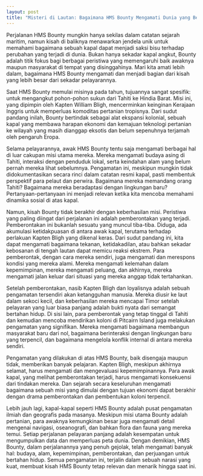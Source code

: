 ```yaml
---
layout: post
title: "Misteri di Lautan: Bagaimana HMS Bounty Mengamati Dunia yang Berubah"
---
```


Perjalanan HMS Bounty mungkin hanya sekilas dalam catatan sejarah maritim, namun kisah di baliknya menawarkan jendela unik untuk memahami bagaimana sebuah kapal dapat menjadi saksi bisu terhadap perubahan yang terjadi di dunia. Bukan hanya sekadar kapal angkut, Bounty adalah titik fokus bagi berbagai peristiwa yang memengaruhi baik awaknya maupun masyarakat di tempat yang disinggahinya. Mari kita amati lebih dalam, bagaimana HMS Bounty mengamati dan menjadi bagian dari kisah yang lebih besar dari sekadar pelayarannya.

Saat HMS Bounty memulai misinya pada tahun, tujuannya sangat spesifik: untuk mengangkut pohon-pohon sukun dari Tahiti ke Hindia Barat. Misi ini, yang dipimpin oleh Kapten William Bligh, mencerminkan keinginan Kerajaan Inggris untuk memperluas komoditas pertanian tropisnya. Dari sudut pandang inilah, Bounty bertindak sebagai alat ekspansi kolonial, sebuah kapal yang membawa harapan ekonomi dan kemajuan teknologi pertanian ke wilayah yang masih dianggap eksotis dan belum sepenuhnya terjamah oleh pengaruh Eropa.

Selama pelayarannya, awak HMS Bounty tentu saja mengamati berbagai hal di luar cakupan misi utama mereka. Mereka mengamati budaya asing di Tahiti, interaksi dengan penduduk lokal, serta keindahan alam yang belum pernah mereka lihat sebelumnya. Pengamatan ini, meskipun mungkin tidak didokumentasikan secara rinci dalam catatan resmi kapal, pasti membentuk perspektif para pelaut dan perwira. Bagaimana mereka memandang orang Tahiti? Bagaimana mereka beradaptasi dengan lingkungan baru? Pertanyaan-pertanyaan ini menjadi relevan ketika kita mencoba memahami dinamika sosial di atas kapal.

Namun, kisah Bounty tidak berakhir dengan keberhasilan misi. Peristiwa yang paling diingat dari perjalanan ini adalah pemberontakan yang terjadi. Pemberontakan ini bukanlah sesuatu yang muncul tiba-tiba. Diduga, ada akumulasi ketidakpuasan di antara awak kapal, terutama terhadap perlakuan Kapten Bligh yang dikenal keras. Dari sudut pandang ini, kita dapat mengamati bagaimana tekanan, ketidakadilan, atau bahkan sekadar kebosanan di tengah lautan dapat memicu reaksi ekstrem. Para pemberontak, dengan cara mereka sendiri, juga mengamati dan merespons kondisi yang mereka alami. Mereka mengamati kelemahan dalam kepemimpinan, mereka mengamati peluang, dan akhirnya, mereka mengamati jalan keluar dari situasi yang mereka anggap tidak tertahankan.

Setelah pemberontakan, nasib Kapten Bligh dan loyalisnya adalah sebuah pengamatan tersendiri akan ketangguhan manusia. Mereka diusir ke laut dalam sekoci kecil, dan keberhasilan mereka mencapai Timor setelah pelayaran yang luar biasa panjang adalah bukti nyata dari semangat bertahan hidup. Di sisi lain, para pemberontak yang tetap tinggal di Tahiti dan kemudian mencoba mendirikan koloni di Pitcairn Island juga melakukan pengamatan yang signifikan. Mereka mengamati bagaimana membangun masyarakat baru dari nol, bagaimana berinteraksi dengan lingkungan baru yang terpencil, dan bagaimana mengelola konflik internal di antara mereka sendiri.

Pengamatan yang dilakukan di atas HMS Bounty, baik disengaja maupun tidak, memberikan banyak pelajaran. Kapten Bligh, meskipun akhirnya selamat, harus mengamati dan mengevaluasi kepemimpinannya. Para awak kapal, yang melihat pemberontakan terjadi, harus mengamati konsekuensi dari tindakan mereka. Dan sejarah secara keseluruhan mengamati bagaimana sebuah misi yang dimulai dengan tujuan ekonomi dapat berakhir dengan drama pemberontakan dan pembentukan koloni terpencil.

Lebih jauh lagi, kapal-kapal seperti HMS Bounty adalah pusat pengamatan ilmiah dan geografis pada masanya. Meskipun misi utama Bounty adalah pertanian, para awaknya kemungkinan besar juga mengamati detail mengenai navigasi, oseanografi, dan bahkan flora dan fauna yang mereka temui. Setiap perjalanan pelayaran panjang adalah kesempatan untuk mengumpulkan data dan memperluas peta dunia. Dengan demikian, HMS Bounty, dalam perjalanannya yang penuh gejolak, telah mengamati banyak hal: budaya, alam, kepemimpinan, pemberontakan, dan perjuangan untuk bertahan hidup. Semua pengamatan ini, terjalin dalam sebuah narasi yang kuat, membuat kisah HMS Bounty tetap relevan dan menarik hingga saat ini.
